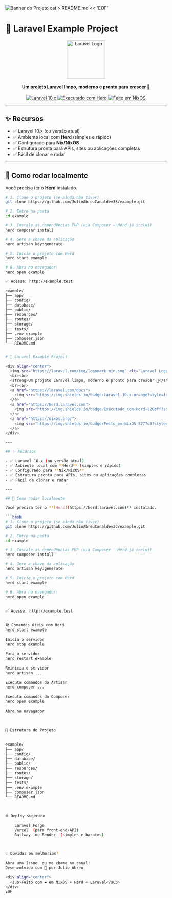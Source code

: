 ![Banner do Projeto](link-da-imagem.png)
cat > README.md << 'EOF'
# 🐘 Laravel Example Project

<div align="center">
  <img src="https://laravel.com/img/logomark.min.svg" alt="Laravel Logo" width="120" />
  <br><br>
  <strong>Um projeto Laravel limpo, moderno e pronto para crescer 🚀</strong>
  <br><br>
  <a href="https://laravel.com/docs">
    <img src="https://img.shields.io/badge/Laravel-10.x-orange?style=for-the-badge&logo=laravel&logoColor=white" alt="Laravel 10.x">
  </a>
  <a href="https://herd.laravel.com">
    <img src="https://img.shields.io/badge/Executado_com-Herd-528bff?style=for-the-badge&logo=laravel&logoColor=white" alt="Executado com Herd">
  </a>
  <a href="https://nixos.org/">
    <img src="https://img.shields.io/badge/Feito_em-NixOS-5277c3?style=for-the-badge&logo=nixos&logoColor=white" alt="Feito em NixOS">
  </a>
</div>

---

## ✨ Recursos

- ✅ Laravel 10.x (ou versão atual)
- ✅ Ambiente local com **Herd** (simples e rápido)
- ✅ Configurado para **Nix/NixOS**
- ✅ Estrutura pronta para APIs, sites ou aplicações completas
- ✅ Fácil de clonar e rodar

---

## 🚀 Como rodar localmente

Você precisa ter o **[Herd](https://herd.laravel.com)** instalado.

```bash
# 1. Clone o projeto (se ainda não tiver)
git clone https://github.com/JulioAbreuCanaldev33/example.git

# 2. Entre na pasta
cd example

# 3. Instale as dependências PHP (via Composer — Herd já inclui)
herd composer install

# 4. Gere a chave da aplicação
herd artisan key:generate

# 5. Inicie o projeto com Herd
herd start example

# 6. Abra no navegador!
herd open example

✅ Acesse: http://example.test

example/
├── app/
├── config/
├── database/
├── public/
├── resources/
├── routes/
├── storage/
├── tests/
├── .env.example
├── composer.json
└── README.md


# 🐘 Laravel Example Project

<div align="center">
  <img src="https://laravel.com/img/logomark.min.svg" alt="Laravel Logo" width="120" />
  <br><br>
  <strong>Um projeto Laravel limpo, moderno e pronto para crescer 🚀</strong>
  <br><br>
  <a href="https://laravel.com/docs">
    <img src="https://img.shields.io/badge/Laravel-10.x-orange?style=for-the-badge&logo=laravel&logoColor=white" alt="Laravel 10.x">
  </a>
  <a href="https://herd.laravel.com">
    <img src="https://img.shields.io/badge/Executado_com-Herd-528bff?style=for-the-badge&logo=laravel&logoColor=white" alt="Executado com Herd">
  </a>
  <a href="https://nixos.org/">
    <img src="https://img.shields.io/badge/Feito_em-NixOS-5277c3?style=for-the-badge&logo=nixos&logoColor=white" alt="Feito em NixOS">
  </a>
</div>

---

## ✨ Recursos

- ✅ Laravel 10.x (ou versão atual)
- ✅ Ambiente local com **Herd** (simples e rápido)
- ✅ Configurado para **Nix/NixOS**
- ✅ Estrutura pronta para APIs, sites ou aplicações completas
- ✅ Fácil de clonar e rodar

---

## 🚀 Como rodar localmente

Você precisa ter o **[Herd](https://herd.laravel.com)** instalado.

```bash
# 1. Clone o projeto (se ainda não tiver)
git clone https://github.com/JulioAbreuCanaldev33/example.git

# 2. Entre na pasta
cd example

# 3. Instale as dependências PHP (via Composer — Herd já inclui)
herd composer install

# 4. Gere a chave da aplicação
herd artisan key:generate

# 5. Inicie o projeto com Herd
herd start example

# 6. Abra no navegador!
herd open example
 
 
✅ Acesse: http://example.test  
     

🛠️ Comandos úteis com Herd 
herd start example
	
Inicia o servidor
herd stop example
	
Para o servidor
herd restart example
	
Reinicia o servidor
herd artisan ...
	
Executa comandos do Artisan
herd composer ...
	
Executa comandos do Composer
herd open example
	
Abre no navegador
 
 
 
📁 Estrutura do Projeto 
 
 
example/
├── app/
├── config/
├── database/
├── public/
├── resources/
├── routes/
├── storage/
├── tests/
├── .env.example
├── composer.json
└── README.md
 
 
 
🌐 Deploy sugerido 

    Laravel Forge 
    Vercel  (para front-end/API)
    Railway  ou Render  (simples e baratos)
     

 
💡 Dúvidas ou melhorias? 

Abra uma Issue  ou me chame no canal!
Desenvolvido com 💖 por Julio Abreu  
 
<div align="center">
  <sub>Feito com ❤️ em NixOS + Herd + Laravel</sub>
</div>
EOF
```
